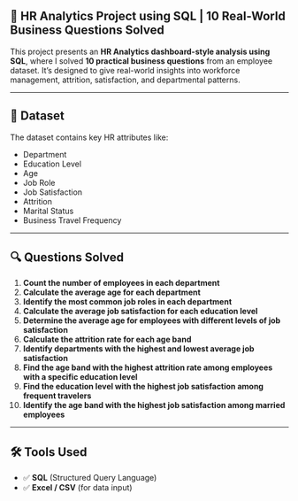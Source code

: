 ## 💼 HR Analytics Project using SQL | 10 Real-World Business Questions Solved

This project presents an **HR Analytics dashboard-style analysis using SQL**, where I solved **10 practical business questions** from an employee dataset.
It’s designed to give real-world insights into workforce management, attrition, satisfaction, and departmental patterns.

---

## 📁 Dataset

The dataset contains key HR attributes like:
- Department
- Education Level
- Age
- Job Role
- Job Satisfaction
- Attrition
- Marital Status
- Business Travel Frequency

---

## 🔍 Questions Solved

1. **Count the number of employees in each department**
2. **Calculate the average age for each department**
3. **Identify the most common job roles in each department**
4. **Calculate the average job satisfaction for each education level**
5. **Determine the average age for employees with different levels of job satisfaction**
6. **Calculate the attrition rate for each age band**
7. **Identify departments with the highest and lowest average job satisfaction**
8. **Find the age band with the highest attrition rate among employees with a specific education level**
9. **Find the education level with the highest job satisfaction among frequent travelers**
10. **Identify the age band with the highest job satisfaction among married employees**

---

## 🛠️ Tools Used

- ✅ **SQL** (Structured Query Language)
- ✅ **Excel / CSV** (for data input)


